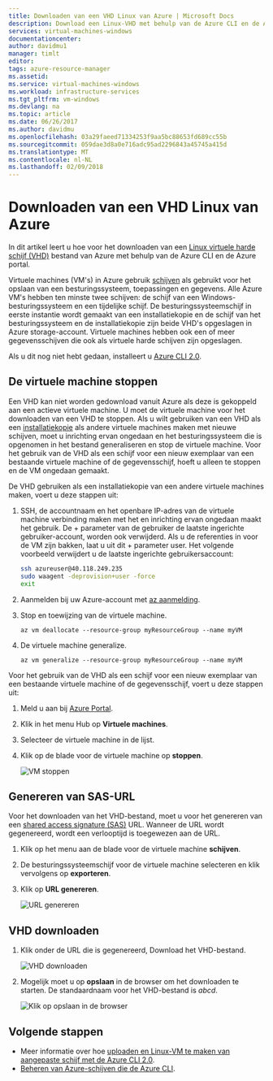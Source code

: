 ```yaml
---
title: Downloaden van een VHD Linux van Azure | Microsoft Docs
description: Download een Linux-VHD met behulp van de Azure CLI en de Azure-portal.
services: virtual-machines-windows
documentationcenter: 
author: davidmu1
manager: timlt
editor: 
tags: azure-resource-manager
ms.assetid: 
ms.service: virtual-machines-windows
ms.workload: infrastructure-services
ms.tgt_pltfrm: vm-windows
ms.devlang: na
ms.topic: article
ms.date: 06/26/2017
ms.author: davidmu
ms.openlocfilehash: 03a29faeed71334253f9aa5bc88653fd689cc55b
ms.sourcegitcommit: 059dae3d8a0e716adc95ad2296843a45745a415d
ms.translationtype: MT
ms.contentlocale: nl-NL
ms.lasthandoff: 02/09/2018
---
```

# <a name="download-a-linux-vhd-from-azure"></a>Downloaden van een VHD Linux van Azure

In dit artikel leert u hoe voor het downloaden van een [Linux virtuele harde schijf (VHD)](about-disks-and-vhds.md?toc=%2fazure%2fvirtual-machines%2flinux%2ftoc.json) bestand van Azure met behulp van de Azure CLI en de Azure portal. 

Virtuele machines (VM's) in Azure gebruik [schijven](../windows/managed-disks-overview.md?toc=%2fazure%2fvirtual-machines%2flinux%2ftoc.json) als gebruikt voor het opslaan van een besturingssysteem, toepassingen en gegevens. Alle Azure VM's hebben ten minste twee schijven: de schijf van een Windows-besturingssysteem en een tijdelijke schijf. De besturingssysteemschijf in eerste instantie wordt gemaakt van een installatiekopie en de schijf van het besturingssysteem en de installatiekopie zijn beide VHD's opgeslagen in Azure storage-account. Virtuele machines hebben ook een of meer gegevensschijven die ook als virtuele harde schijven zijn opgeslagen.

Als u dit nog niet hebt gedaan, installeert u [Azure CLI 2.0](https://docs.microsoft.com/cli/azure/install-az-cli2).

## <a name="stop-the-vm"></a>De virtuele machine stoppen

Een VHD kan niet worden gedownload vanuit Azure als deze is gekoppeld aan een actieve virtuele machine. U moet de virtuele machine voor het downloaden van een VHD te stoppen. Als u wilt gebruiken van een VHD als een [installatiekopie](tutorial-custom-images.md) als andere virtuele machines maken met nieuwe schijven, moet u inrichting ervan ongedaan en het besturingssysteem die is opgenomen in het bestand generaliseren en stop de virtuele machine. Voor het gebruik van de VHD als een schijf voor een nieuw exemplaar van een bestaande virtuele machine of de gegevensschijf, hoeft u alleen te stoppen en de VM ongedaan gemaakt.

De VHD gebruiken als een installatiekopie van een andere virtuele machines maken, voert u deze stappen uit:

1. SSH, de accountnaam en het openbare IP-adres van de virtuele machine verbinding maken met het en inrichting ervan ongedaan maakt het gebruik. De + parameter van de gebruiker de laatste ingerichte gebruiker-account, worden ook verwijderd. Als u de referenties in voor de VM zijn bakken, laat u uit dit + parameter user. Het volgende voorbeeld verwijdert u de laatste ingerichte gebruikersaccount:

    ```bash
    ssh azureuser@40.118.249.235
    sudo waagent -deprovision+user -force
    exit 
    ```

2. Aanmelden bij uw Azure-account met [az aanmelding](https://docs.microsoft.com/cli/azure/#az_login).
3. Stop en toewijzing van de virtuele machine.

    ```azurecli
    az vm deallocate --resource-group myResourceGroup --name myVM
    ```

4. De virtuele machine generalize. 

    ```azurecli
    az vm generalize --resource-group myResourceGroup --name myVM
    ``` 

Voor het gebruik van de VHD als een schijf voor een nieuw exemplaar van een bestaande virtuele machine of de gegevensschijf, voert u deze stappen uit:

1.  Meld u aan bij [Azure Portal](https://portal.azure.com/).
2.  Klik in het menu Hub op **Virtuele machines**.
3.  Selecteer de virtuele machine in de lijst.
4.  Klik op de blade voor de virtuele machine op **stoppen**.

    ![VM stoppen](./media/download-vhd/export-stop.png)

## <a name="generate-sas-url"></a>Genereren van SAS-URL

Voor het downloaden van het VHD-bestand, moet u voor het genereren van een [shared access signature (SAS)](../../storage/common/storage-dotnet-shared-access-signature-part-1.md?toc=%2fazure%2fvirtual-machines%2fwindows%2ftoc.json) URL. Wanneer de URL wordt gegenereerd, wordt een verlooptijd is toegewezen aan de URL.

1.  Klik op het menu aan de blade voor de virtuele machine **schijven**.
2.  De besturingssysteemschijf voor de virtuele machine selecteren en klik vervolgens op **exporteren**.
3.  Klik op **URL genereren**.

    ![URL genereren](./media/download-vhd/export-generate.png)

## <a name="download-vhd"></a>VHD downloaden

1.  Klik onder de URL die is gegenereerd, Download het VHD-bestand.

    ![VHD downloaden](./media/download-vhd/export-download.png)

2.  Mogelijk moet u op **opslaan** in de browser om het downloaden te starten. De standaardnaam voor het VHD-bestand is *abcd*.

    ![Klik op opslaan in de browser](./media/download-vhd/export-save.png)

## <a name="next-steps"></a>Volgende stappen

- Meer informatie over hoe [uploaden en Linux-VM te maken van aangepaste schijf met de Azure CLI 2.0](upload-vhd.md?toc=%2fazure%2fvirtual-machines%2flinux%2ftoc.json). 
- [Beheren van Azure-schijven die de Azure CLI](tutorial-manage-disks.md?toc=%2fazure%2fvirtual-machines%2flinux%2ftoc.json).

